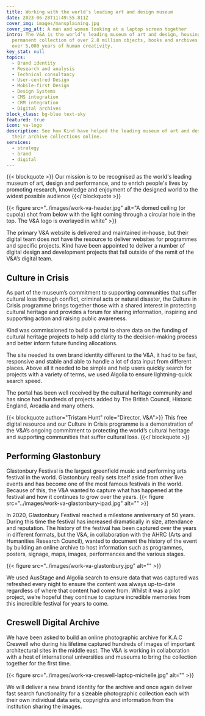 ```yaml
---
title: Working with the world’s leading art and design museum
date: 2023-06-28T11:49:55.811Z
cover_img: images/mansplaining.jpg
cover_img_alt: A man and woman looking at a laptop screen together
intro: The V&A is the world’s leading museum of art and design, housing a
  permanent collection of over 2.8 million objects, books and archives that span
  over 5,000 years of human creativity.
key_stat: null
topics:
  - Brand identity
  - Research and analysis
  - Technical consultancy
  - User-centred Design
  - Mobile-first Design
  - Design Systems
  - CMS integration
  - CRM integration
  - Digital archives
block_class: bg-blue text-sky
featured: true
icon: va-logo
description: See how Kind have helped the leading museum of art and design share
  their archive collections online.
services:
  - strategy
  - brand
  - digital
---
```

{{< blockquote >}}
Our mission is to be recognised as the world's leading museum of art, design and performance, and to enrich people's lives by promoting research, knowledge and enjoyment of the designed world to the widest possible audience
{{</ blockquote >}}

{{< figure src="../images/work-va-header.jpg" alt="A domed ceiling (or cupola) shot from below with the light coming through a circular hole in the top. The V&A logo is overlayed in white" >}}

The primary V&A website is delivered and maintained in-house, but their digital team does not have the resource to deliver websites for programmes and specific projects. Kind have been appointed to deliver a number of digital design and development projects that fall outside of the remit of the V&A’s digital team.

## Culture in Crisis

As part of the museum’s commitment to supporting communities that suffer cultural loss through conflict, criminal acts or natural disaster, the Culture in Crisis programme brings together those with a shared interest in protecting cultural heritage and provides a forum for sharing information, inspiring and supporting action and raising public awareness.

Kind was commissioned to build a portal to share data on the funding of cultural heritage projects to help add clarity to the decision-making process and better inform future funding allocations.

The site needed its own brand identity different to the V&A, it had to be fast, responsive and stable and able to handle a lot of data input from different places. Above all it needed to be simple and help users quickly search for projects with a variety of terms, we used Algolia to ensure lightning-quick search speed.

The portal has been well received by the cultural heritage community and has since had hundreds of projects added by The British Council, Historic England, Arcadia and many others.

{{< blockquote author="Tristam Hunt" role="Director, V&A">}}
This free digital resource and our Culture in Crisis programme is a demonstration of the V&A’s ongoing commitment to protecting the world’s cultural heritage and supporting communities that suffer cultural loss.
{{</ blockquote >}}

## Performing Glastonbury

Glastonbury Festival is the largest greenfield music and performing arts festival in the world. Glastonbury really sets itself aside from other live events and has become one of the most famous festivals in the world. Because of this, the V&A wanted to capture what has happened at the festival and how it continues to grow over the years.
{{< figure src="../images/work-va-glastonbury-ipad.jpg" alt="" >}}

In 2020, Glastonbury Festival reached a milestone anniversary of 50 years. During this time the festival has increased dramatically in size, attendance and reputation. The history of the festival has been captured over the years in different formats, but the V&A, in collaboration with the AHRC (Arts and Humanities Research Council), wanted to document the history of the event by building an online archive to host information such as programmes, posters, signage, maps, images, performances and the various stages.

{{< figure src="../images/work-va-glastonbury.jpg" alt="" >}}

We used AusStage and Algolia search to ensure data that was captured was refreshed every night to ensure the content was always up-to-date regardless of where that content had come from. Whilst it was a pilot project, we’re hopeful they continue to capture incredible memories from this incredible festival for years to come.

## Creswell Digital Archive

We have been asked to build an online photographic archive for K.A.C Creswell who during his lifetime captured hundreds of images of important architectural sites in the middle east. The V&A is working in collaboration with a host of international universities and museums to bring the collection together for the first time. 

{{< figure src="../images/work-va-creswell-laptop-michelle.jpg" alt="" >}}

We will deliver a new brand identity for the archive and once again deliver fast search functionality for a sizeable photographic collection each with their own individual data sets, copyrights and information from the institution sharing the images.
